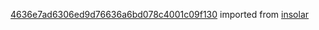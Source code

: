 [4636e7ad6306ed9d76636a6bd078c4001c09f130](https://github.com/insolar/insolar/commit/4636e7ad6306ed9d76636a6bd078c4001c09f130) imported from [insolar](https://github.com/insolar/insolar)
